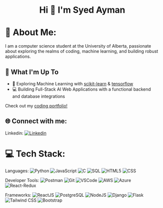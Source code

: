 <h1 align="center">Hi 👋 I'm Syed Ayman</h1>

# 💫 About Me:
I am a computer science student at the University of Alberta, passionate about exploring the realms of coding, machine learning, and building robust applications.

## 🚀 What I'm Up To

- 🤖 Exploring Machine Learning with [scikit-learn](https://scikit-learn.org/) & [tensorflow](https://www.tensorflow.org/)
- 💻 Building Full-Stack AI Web Applications with a functional backend and database integrations

Check out my [coding portfolio!](https://syedq.com)

## 🌐 Connect with me:
Linkedin: [![Linkedin](https://img.shields.io/badge/Linkedin-blue?style=for-the-badge&logo=linkedin)](https://www.linkedin.com/in/aymanquadri/)

# 💻 Tech Stack:
Languages: 
![Python](https://img.shields.io/badge/python-%233776AB.svg?style=for-the-badge&logo=python&logoColor=white)
![JavaScript](https://img.shields.io/badge/javascript-%23323330.svg?style=for-the-badge&logo=javascript&logoColor=%23F7DF1E)
![C](https://img.shields.io/badge/C-00599C?style=for-the-badge&logo=c&logoColor=white)
![SQL](https://img.shields.io/badge/sql-%2307405e.svg?style=for-the-badge&logo=postgresql&logoColor=white) 
![HTML5](https://img.shields.io/badge/html5-%23E34F26.svg?style=for-the-badge&logo=html5&logoColor=white) 
![CSS](https://img.shields.io/badge/css-%231572B6.svg?style=for-the-badge&logo=css3&logoColor=white)  

Developer Tools:
![Postman](https://img.shields.io/badge/Postman-FF6C37?style=for-the-badge&logo=postman&logoColor=white) 
![Git](https://img.shields.io/badge/git-%23F05033.svg?style=for-the-badge&logo=git&logoColor=white)
![VSCode](https://img.shields.io/badge/VSCODE-blue?style=for-the-badge&logo=visualstudiocode)
![AWS](https://img.shields.io/badge/AWS-%23232F3E.svg?style=for-the-badge&logo=amazon-aws&logoColor=white)
![Azure](https://img.shields.io/badge/Microsoft_Azure-0078D4?style=for-the-badge&logo=microsoft-azure&logoColor=white)
![React-Redux](https://img.shields.io/badge/redux-purple?style=for-the-badge&logo=redux)

Frameworks:
![ReactJS](https://img.shields.io/badge/react-%2320232a.svg?style=for-the-badge&logo=react&logoColor=%2361DAFB) 
![PostgreSQL](https://img.shields.io/badge/PostgreSQL-316192?style=for-the-badge&logo=postgresql&logoColor=white) 
![NodeJS](https://img.shields.io/badge/node.js-6DA55F?style=for-the-badge&logo=node.js&logoColor=white)
![Django](https://img.shields.io/badge/Django-darkgreen?style=for-the-badge&logo=django)
![Flask](https://img.shields.io/badge/Flask-black?style=for-the-badge&logo=flask)
![Tailwind CSS](https://img.shields.io/badge/Tailwind_CSS-lightblue?style=for-the-badge&logo=tailwindcss)
![Bootstrap](https://img.shields.io/badge/Bootstrap-black?style=for-the-badge&logo=bootstrap)






